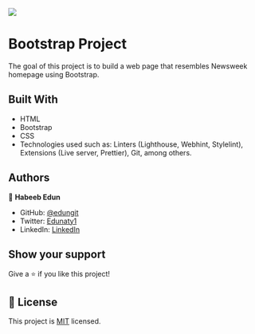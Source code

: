 ![](https://img.shields.io/badge/Microverse-blueviolet)

# Bootstrap Project

The goal of this project is to build a web page that resembles Newsweek homepage using Bootstrap. 



## Built With

- HTML
- Bootstrap
- CSS
- Technologies used such as: Linters (Lighthouse, Webhint, Stylelint), Extensions (Live server, Prettier), Git, among others.


## Authors

👤 **Habeeb Edun**
- GitHub: [@edungit](https://github.com/edungit)
- Twitter: [Edunaty1](https://twitter.com/Edunaty1)
- LinkedIn: [LinkedIn](https://www.linkedin.com/in/edun-habeeb-635680131/)


## Show your support

Give a ⭐️ if you like this project!


## 📝 License

This project is [MIT](./MIT.md) licensed.

